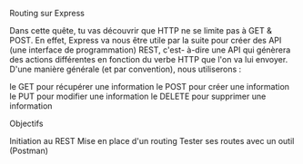 

Routing sur Express

Dans cette quête, tu vas découvrir que HTTP ne se limite pas à GET & POST. En effet, Express va nous être utile par la suite pour créer des API (une interface de programmation) REST, c'est- à-dire une API qui génèrera des actions différentes en fonction du verbe HTTP que l'on va lui envoyer. D'une manière générale (et par convention), nous utiliserons :

le GET pour récupérer une information
le POST pour créer une information
le PUT pour modifier une information
le DELETE pour supprimer une information

Objectifs

Initiation au REST
Mise en place d'un routing
Tester ses routes avec un outil (Postman)

